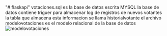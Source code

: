 "# flaskapi" 
votaciones.sql es la base de datos escrita MYSQL
la base de datos contiene triguer para almacenar log de registros de nuevos votantes 
la tabla que almacena esta informacion se llama historialvotante
el archivo modelovotaciones es el modelo relacional de la base de datos
![modelovotaciones](https://user-images.githubusercontent.com/33339574/133038161-1a15bd9b-5d54-4e37-b42b-dd918f77f8c8.png)
